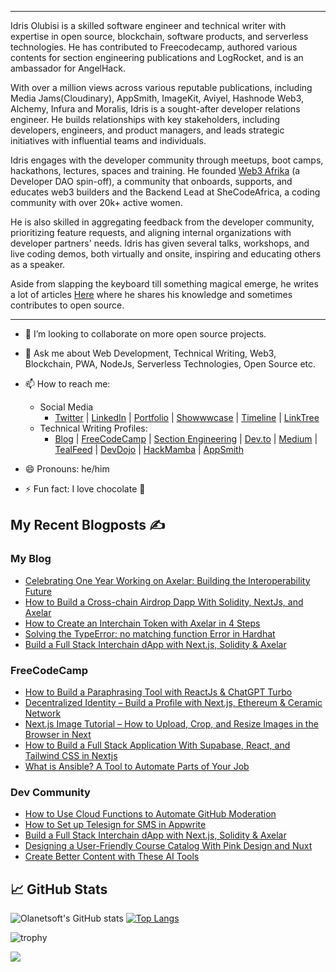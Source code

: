<hr>
Idris Olubisi is a skilled software engineer and technical writer with expertise in open source, blockchain, software products, and serverless technologies. He has contributed to Freecodecamp, authored various contents for section engineering publications and LogRocket, and is an ambassador for AngelHack.


With over a million views across various reputable publications, including Media Jams(Cloudinary), AppSmith, ImageKit, Aviyel, Hashnode Web3, Alchemy, Infura and Moralis, Idris is a sought-after developer relations engineer. He builds relationships with key stakeholders, including developers, engineers, and product managers, and leads strategic initiatives with influential teams and individuals.

Idris engages with the developer community through meetups, boot camps, hackathons, lectures, spaces and training. He founded [Web3 Afrika](https://twitter.com/web3afrika) (a Developer DAO spin-off), a community that onboards, supports, and educates web3 builders and the Backend Lead at SheCodeAfrica, a coding community with over 20k+ active women.

He is also skilled in aggregating feedback from the developer community, prioritizing feature requests, and aligning internal organizations with developer partners' needs. Idris has given several talks, workshops, and live coding demos, both virtually and onsite, inspiring and educating others as a speaker.

Aside from slapping the keyboard till something magical emerge, he writes a lot of articles [Here](https://blog.idrisolubisi.com "My Blog") where he shares his knowledge and sometimes contributes to open source.

---

- 👯 I’m looking to collaborate on more open source projects.
- 💬 Ask me about Web Development, Technical Writing, Web3, Blockchain, PWA, NodeJs, Serverless Technologies, Open Source etc.
- 📫 How to reach me:
  - Social Media
    - [Twitter](https://twitter.com/_olanetsoft "Olanetsoft Twitter") | [LinkedIn](https://www.linkedin.com/in/olubisi-idris-ayinde-05727b17a/ "My LinkedIn") | [Portfolio](https://idrisolubisi.com "My portfolio") | [Showwwcase](https://profile.idrisolubisi.com) | [Timeline](https://timeline.idrisolubisi.com) | [LinkTree](https://linktr.ee/olanetsoft)
  - Technical Writing Profiles: 
    - [Blog](https://blog.idrisolubisi.com "Blog") | [FreeCodeCamp](https://www.freecodecamp.org/news/author/idris/ "FreeCodeCamp") | [Section Engineering](https://www.section.io/engineering-education/authors/idris-olubisi/) | [Dev.to](https://dev.to/olanetsoft "Dev.to") | [Medium](https://olanetsoft.medium.com/ "Medium") | [TealFeed](https://tealfeed.com/olanetsoft) | [DevDojo](https://devdojo.com/olanetsoft) | [HackMamba](https://docs.google.com/document/d/1o1O6eSSxdjWkQOqiQitUilI0xyNkNgivNQoJJXabsqI/edit?usp=sharing) | [AppSmith](https://www.appsmith.com/blog-authors/olubisi-idris-ayinde)

- 😄 Pronouns: he/him
- ⚡ Fun fact: I love chocolate 🥳

## My Recent Blogposts ✍️

### My Blog
<!-- BLOG:START -->
- [Celebrating One Year Working on Axelar: Building the Interoperability Future](https://blog.idrisolubisi.com/celebrating-one-year-working-on-axelar-building-the-interoperability-future)
- [How to Build a Cross-chain Airdrop Dapp With Solidity, NextJs, and Axelar](https://blog.idrisolubisi.com/how-to-build-a-cross-chain-airdrop-dapp-with-solidity-nextjs-and-axelar)
- [How to Create an Interchain Token with Axelar in 4 Steps](https://blog.idrisolubisi.com/how-to-create-an-interchain-token-with-axelar-in-4-steps)
- [Solving the TypeError: no matching function Error in Hardhat](https://blog.idrisolubisi.com/typeerror-no-matching-function-argumentkey-valueaddress-codeinvalidargument-version662)
- [Build a Full Stack Interchain dApp with Next.js, Solidity &amp; Axelar](https://blog.idrisolubisi.com/build-a-full-stack-interchain-dapp-with-nextjs-solidity-axelar)
<!-- BLOG:END -->

### FreeCodeCamp
<!-- FCC:START -->
- [How to Build a Paraphrasing Tool with ReactJs &amp; ChatGPT Turbo](https://www.freecodecamp.org/news/build-a-paraphrasing-tool-with-reactjs-chatgpt-turbo/)
- [Decentralized Identity – Build a Profile with Next.js, Ethereum &amp; Ceramic Network](https://www.freecodecamp.org/news/decentralized-identity-build-a-profile-with-ethereum-ceramic-and-reactjs/)
- [Next.js Image Tutorial – How to Upload, Crop, and Resize Images in the Browser in Next](https://www.freecodecamp.org/news/how-to-upload-crop-resize-images-in-the-browser-in-nextjs/)
- [How to Build a Full Stack Application With Supabase, React, and Tailwind CSS in Nextjs](https://www.freecodecamp.org/news/how-to-build-a-full-stack-application-with-tailwind-css-and-supabase-in-nextjs/)
- [What is Ansible? A Tool to Automate Parts of Your Job](https://www.freecodecamp.org/news/what-is-ansible/)
<!-- FCC:END -->

### Dev Community
<!-- DEVTO:START -->
- [How to Use Cloud Functions to Automate GitHub Moderation](https://dev.to/hackmamba/how-to-use-cloud-functions-to-automate-github-moderation-3g5p)
- [How to Set up Telesign for SMS in Appwrite](https://dev.to/hackmamba/how-to-set-up-telesign-for-sms-in-appwrite-319g)
- [Build a Full Stack Interchain dApp with Next.js, Solidity & Axelar](https://dev.to/olanetsoft/build-a-full-stack-interchain-dapp-with-nextjs-solidity-axelar-8j6)
- [Designing a User-Friendly Course Catalog With Pink Design and Nuxt](https://dev.to/hackmamba/designing-a-user-friendly-course-catalog-with-pink-design-and-nuxt-5bdg)
- [Create Better Content with These AI Tools](https://dev.to/olanetsoft/create-better-content-with-these-ai-tools-305m)
<!-- DEVTO:END -->

<!-- - [10+ Awesome Youtube Channels to Learn UI/UX](https://blog.idrisolubisi.com/10-awesome-youtube-channels-to-learn-uiux)
- [How to Create Beautiful Gradients with JavaScript](https://blog.idrisolubisi.com/how-to-create-beautiful-gradients-with-javascript)
- [Awesome GitHub Repositories to Learn CSS 👨‍💻](https://blog.idrisolubisi.com/awesome-github-repositories-to-learn-css)
- [How to Build an Authentication API with JWT Token in Node. js](https://www.section.io/engineering-education/how-to-build-authentication-api-with-jwt-token-in-nodejs/)
- [Get Paid to Write for These 45+ Websites](https://blog.idrisolubisi.com/get-paid-to-write-for-these-45-websites)
- [How to Authenticate Users and Implement CORS in Node.js Apps 🔎](https://www.freecodecamp.org/news/how-to-authenticate-users-and-implement-cors-in-nodejs-applications/)
- [15 Best Free Public Apis to Use in Your Next Project 🚀](https://blog.idrisolubisi.com/15-best-free-public-apis-to-use-in-your-next-project)
- [How to Upload Audio and Video to Cloudinary in Nodejs 🚀](https://blog.idrisolubisi.com/how-to-upload-audio-and-video-to-cloudinary-in-nodejs)
- [How to Build a Clock with JavaScript and SVG ⚡️](https://www.section.io/engineering-education/how-to-build-a-clock-with-javascript-and-svg/) -->
  
## &#x1f4c8; GitHub Stats

![Olanetsoft's GitHub stats](https://github-readme-stats.vercel.app/api?username=olanetsoft&show_icons=true&theme=tokyonight&count_private=true&include_all_commits=true)
[![Top Langs](https://github-readme-stats.vercel.app/api/top-langs/?username=olanetsoft&layout=compact&theme=tokyonight)](https://github.com/Olanetsoft)

![trophy](https://github-profile-trophy.vercel.app/?username=olanetsoft)

<a href="https://www.buymeacoffee.com/olanetsoft"><img src="https://img.buymeacoffee.com/button-api/?text=Buy me a coffee&emoji=&slug=olanetsoft&button_colour=FFDD00&font_colour=000000&font_family=Cookie&outline_colour=000000&coffee_colour=ffffff"></a>
<!--
**Olanetsoft/Olanetsoft** is a ✨ _special_ ✨ repository because its `README.md` (this file) appears on your GitHub profile.

Here are some ideas to get you started:

- 🔭 I’m currently working on ...
- 🌱 I’m currently learning ...
- 👯 I’m looking to collaborate on ...
- 🤔 I’m looking for help with ...
- 💬 Ask me about ...
- 📫 How to reach me: ...
- 😄 Pronouns: ...
- ⚡ Fun fact: ...
-->
